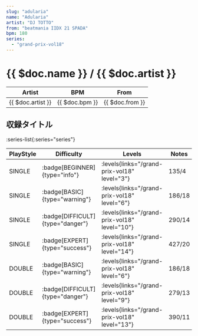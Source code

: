 ```yaml
---
slug: "adularia"
name: "Adularia"
artist: "DJ TOTTO"
from: "beatmania IIDX 21 SPADA"
bpm: 180
series:
  - "grand-prix-vol18"
---
```


# {{ $doc.name }} / {{ $doc.artist }}

|Artist|BPM|From|
|------|---|----|
|{{ $doc.artist }}|{{ $doc.bpm }}|{{ $doc.from }}|

## 収録タイトル

:series-list{:series="series"}

|PlayStyle|Difficulty|Levels|Notes|Movie|
|---------|----------|------|-----|-----|
|SINGLE| :badge[BEGINNER]{type="info"}| :levels{links="/grand-prix-vol18" level="3"}|135/4||
|SINGLE| :badge[BASIC]{type="warning"}| :levels{links="/grand-prix-vol18" level="6"}|186/18||
|SINGLE| :badge[DIFFICULT]{type="danger"}| :levels{links="/grand-prix-vol18" level="10"}|290/14||
|SINGLE| :badge[EXPERT]{type="success"}| :levels{links="/grand-prix-vol18" level="14"}|427/20||
|DOUBLE| :badge[BASIC]{type="warning"}| :levels{links="/grand-prix-vol18" level="6"}|186/18||
|DOUBLE| :badge[DIFFICULT]{type="danger"}| :levels{links="/grand-prix-vol18" level="9"}|279/13||
|DOUBLE| :badge[EXPERT]{type="success"}| :levels{links="/grand-prix-vol18" level="13"}|390/11||
